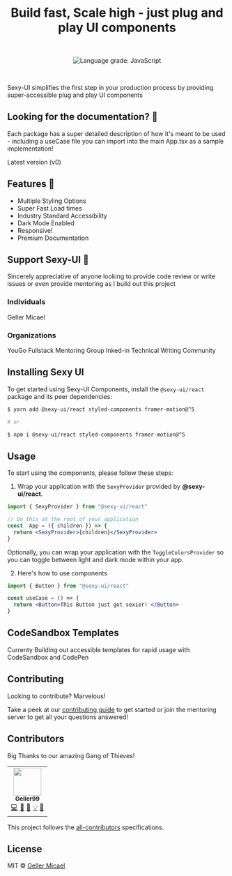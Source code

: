 <p align="center">
  <a href="https://github.com/Geller99/Sexy-Ui">
   
  </a>
</p>

<h1 align="center">Build fast, Scale high -  just plug and play UI components </h1>

<br>

<p align="center">
  <img alt="Language grade: JavaScript" src="https://img.shields.io/lgtm/grade/javascript/g/chakra-ui/chakra-ui.svg?logo=lgtm&logoWidth=18"/>
</p>
<br />

Sexy-UI simplifies the first step in your production process by providing super-accessible plug and play UI components 

## Looking for the documentation? 📝

Each package has a super detailed description of how it's meant to be used - including a useCase file you can import into the main App.tsx as a sample implementation!

Latest version (v0)

## Features 🚀

- Multiple Styling Options
- Super Fast Load times
- Industry Standard Accessibility
- Dark Mode Enabled
- Responsive!
- Premium Documentation

## Support Sexy-UI 💖

Sincerely appreciative of anyone looking to provide code review or write issues or even provide mentoring as I build out this project

### Individuals

Geller Micael

### Organizations

YouGo Fullstack Mentoring Group
Inked-in Technical Writing Community


## Installing Sexy UI

To get started using Sexy-UI Components, install the
`@sexy-ui/react` package and its peer dependencies:

```sh
$ yarn add @sexy-ui/react styled-components framer-motion@^5

# or

$ npm i @sexy-ui/react styled-components framer-motion@^5
```

## Usage

To start using the components, please follow these steps:

1. Wrap your application with the `SexyProvider` provided by
   **@sexy-ui/react**.

```jsx
import { SexyProvider } from "@sexy-ui/react"

// Do this at the root of your application
const  App = ({ children }) => {
  return <SexyProvider>{children}</SexyProvider>
}
```

Optionally, you can wrap your application with the `ToggleColorsProvider` so you
can toggle between light and dark mode within your app.

2. Here's how to use components

```jsx
import { Button } from "@sexy-ui/react"

const useCase = () => {
  return <Button>This Button just got sexier! </Button>
}
```

## CodeSandbox Templates

Currenty Building out accessible templates for rapid usage with CodeSandbox and CodePen


## Contributing

Looking to contribute? Marvelous! 

Take a peek at our [contributing guide](./CONTRIBUTING.md) to get started or join the mentoring server to get all your questions answered!


## Contributors

Big Thanks to our amazing Gang of Thieves!

<!-- ALL-CONTRIBUTORS-LIST:START - Do not remove or modify this section -->
<!-- prettier-ignore-start -->
<!-- markdownlint-disable -->
<table>
  <tr>
    <td align="center"><a href="https://github.com/Geller99"><img src="/" width="64px;" alt=""/><br /><sub><b>Geller99</b></sub></a><br /><a href="https://github.com/chakra-ui/chakra-ui/commits?author=segunadebayo" title="Code">💻</a> <a href="#maintenance-gellermicael" title="Maintenance">🚧</a> <a href="https://github.com/sexy-uicommits?author=gellermicael" title="Documentation">📖</a> <a href="#example-gellermicael" title="Examples">💡</a> <a href="#design-gellermicael" title="Design">🎨</a></td>
    
  </tr>
  
</table>

<!-- markdownlint-restore -->
<!-- prettier-ignore-end -->

<!-- ALL-CONTRIBUTORS-LIST:END -->


This project follows the
[all-contributors](https://github.com/all-contributors/all-contributors)
specifications.  


## License

MIT © [Geller Micael](https://github.com/Geller99)
